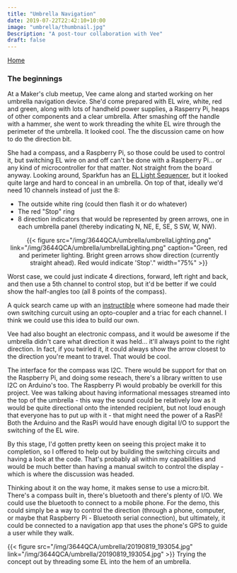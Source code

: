 ```yaml
---
title: "Umbrella Navigation"
date: 2019-07-22T22:42:10+10:00
image: "umbrella/thumbnail.jpg"
Description: "A post-tour collaboration with Vee"
draft: false
---
```

[Home](..)

### The beginnings

At a Maker's club meetup, Vee came along and started working on her umbrella navigation device.  She'd come prepared with EL wire, white, red and green, along with lots of handheld power supplies, a Rasperry Pi, heaps of other components and a clear umbrella.  After smashing off the handle with a hammer, she went to work threading the white EL wire through the perimeter of the umbrella.  It looked cool.  The the discussion came on how to do the direction bit.

She had a compass, and a Raspberry Pi, so those could be used to control it, but switching EL wire on and off can't be done with a Raspberry Pi... or any kind of microcontroller for that matter.  Not straight from the board anyway.  Looking around, Sparkfun has an [EL Light Sequencer](https://www.sparkfun.com/products/12781), but it looked quite large and hard to conceal in an umbrella.  On top of that, ideally we'd need 10 channels instead of just the 8:

+ The outside white ring (could then flash it or do whatever)
+ The red "Stop" ring
+ 8 direction indicators that would be represented by green arrows, one in each umbrella panel (thereby indicating N, NE, E, SE, S SW, W, NW).  

<center> {{< figure src="/img/3644QCA/umbrella/umbrellaLighting.png" link="/img/3644QCA/umbrella/umbrellaLighting.png" caption="Green, red and perimeter lighting.  Bright green arrows show direction (currently straight ahead).  Red would indicate 'Stop'." width="75%" >}} </center>

Worst case, we could just indicate 4 directions, forward, left right and back, and then use a 5th channel to control stop, but it'd be better if we could show the half-angles too (all 8 points of the compass).  

A quick search came up with an [instructible](https://www.instructables.com/id/EL-wire-eye-candy/#step9) where someone had made their own switching curcuit using an opto-coupler and a triac for each channel.  I think we could use this idea to build our own.

Vee had also bought an electronic compass, and it would be awesome if the umbrella didn't care what direction it was held... it'll always point to the right direction.  In fact, if you twirled it, it could always show the arrow closest to the direction you're meant to travel.  That would be cool.

The interface for the compass was I2C.  There would be support for that on the Raspberry Pi, and doing some reseach, there's a library written to use I2C on Arduino's too.  The Raspberry Pi would probably be overkill for this project.  Vee was talking about having informational messages streamed into the top of the umbrella - this way the sound could be relatively low as it would be quite directional onto the intended recipient, but not loud enough that everyone has to put up with it - that might need the power of a RasPi!  Both the Arduino and the RasPi would have enough digital I/O to support the switching of the EL wire.

By this stage, I'd gotten pretty keen on seeing this project make it to completion, so I offered to help out by building the switching circuits and having a look at the code.  That's probably all within my capabilities and would be much better than having a manual switch to control the display - which is where the discussion was headed.

Thinking about it on the way home, it makes sense to use a micro:bit.  There's a compass built in, there's bluetooth and there's plenty of I/O.  We could use the bluetooth to connect to a mobile phone.  For the demo, this could simply be a way to control the direction (through a phone, computer, or maybe that Raspberry Pi - Bluetooth serial connection), but ultimately, it could be connected to a navigation app that uses the phone's GPS to guide a user while they walk.

{{< figure src="/img/3644QCA/umbrella/20190819_193054.jpg" link="/img/3644QCA/umbrella/20190819_193054.jpg" >}}
Trying the concept out by threading some EL into the hem of an umbrella.

